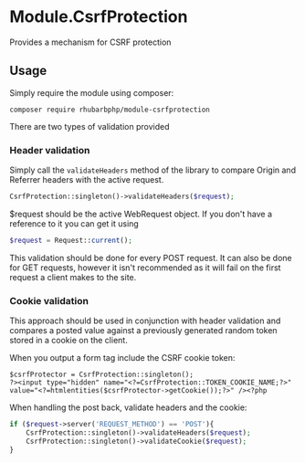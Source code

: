 # Module.CsrfProtection
Provides a mechanism for CSRF protection

## Usage

Simply require the module using composer:

```
composer require rhubarbphp/module-csrfprotection
```

There are two types of validation provided

### Header validation

Simply call the `validateHeaders` method of the library to compare Origin and Referrer headers with the active request.

``` php
CsrfProtection::singleton()->validateHeaders($request);
```

$request should be the active WebRequest object. If you don't have a reference to it you can get it using

``` php
$request = Request::current();
```

This validation should be done for every POST request. It can also be done for GET requests, however it isn't recommended as it will fail on the first request a client makes to the site.

### Cookie validation

This approach should be used in conjunction with header validation and compares a posted value against a previously generated random token stored in a cookie on the client.

When you output a form tag include the CSRF cookie token:

```
$csrfProtector = CsrfProtection::singleton();
?><input type="hidden" name="<?=CsrfProtection::TOKEN_COOKIE_NAME;?>" value="<?=htmlentities($csrfProtector->getCookie());?>" /><?php
```

When handling the post back, validate headers and the cookie:

```php
if ($request->server('REQUEST_METHOD') == 'POST'){
    CsrfProtection::singleton()->validateHeaders($request);
    CsrfProtection::singleton()->validateCookie($request);
}
```
